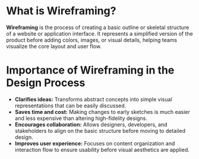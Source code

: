 # What is Wireframing?  

**Wireframing** is the process of creating a basic outline or skeletal structure of a website or application interface. It represents a simplified version of the product before adding colors, images, or visual details, helping teams visualize the core layout and user flow.  

# Importance of Wireframing in the Design Process  

- **Clarifies ideas:** Transforms abstract concepts into simple visual representations that can be easily discussed.  
- **Saves time and cost:** Making changes to early sketches is much easier and less expensive than altering high-fidelity designs.  
- **Encourages collaboration:** Allows designers, developers, and stakeholders to align on the basic structure before moving to detailed design.  
- **Improves user experience:** Focuses on content organization and interaction flow to ensure usability before visual aesthetics are applied.  
